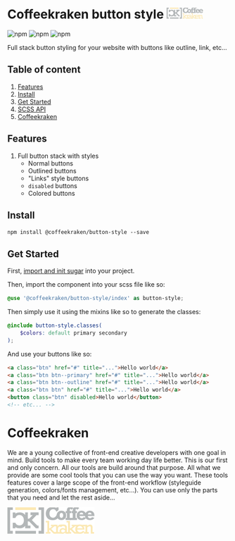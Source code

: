 # Coffeekraken button style <img src=".resources/coffeekraken-logo.jpg" height="25px" />

![npm](https://img.shields.io/npm/l/@coffeekraken/button-style?style=flat-square)
![npm](https://img.shields.io/npm/v/@coffeekraken/button-style?style=flat-square)
![npm](https://img.shields.io/npm/dw/@coffeekraken/button-style?style=flat-square)

Full stack button styling for your website with buttons like outline, link, etc...

## Table of content

1. [Features](#readme-features)
2. [Install](#readme-install)
3. [Get Started](#readme-get-started)
4. [SCSS API](doc/src/scss)
5. [Coffeekraken](#readme-coffeekraken)

<a name="readme-features"></a>
## Features

1. Full button stack with styles
	- Normal buttons
	- Outlined buttons
	- "Links" style buttons
	- `disabled` buttons
	- Colored buttons

<a name="readme-install"></a>
## Install

```
npm install @coffeekraken/button-style --save
```

<a name="readme-get-started"></a>
## Get Started

First, [import and init sugar](https://github.com/coffeekraken/coffeekraken/tree/master/util/sugar) into your project.

Then, import the component into your scss file like so:

```scss
@use '@coffeekraken/button-style/index' as button-style;
```

Then simply use it using the mixins like so to generate the classes:

```scss
@include button-style.classes(
	$colors: default primary secondary
);
```

And use your buttons like so:

```html
<a class="btn" href="#" title="...">Hello world</a>
<a class="btn btn--primary" href="#" title="...">Hello world</a>
<a class="btn btn--outline" href="#" title="...">Hello world</a>
<a class="btn btn" href="#" title="...">Hello world</a>
<button class="btn" disabled>Hello world</button>
<!-- etc... -->
```

<a name="readme-coffeekraken"></a>

# Coffeekraken

We are a young collective of front-end creative developers with one goal in mind. Build tools to make every team working day life better. This is our first and only concern. All our tools are build around that purpose.
All what we provide are some cool tools that you can use the way you want. These tools features cover a large scope of the front-end workflow (styleguide generation, colors/fonts management, etc...). You can use only the parts that you need and let the rest aside...

[![Coffeekraken](.resources/coffeekraken-logo.jpg)](https://coffeekraken.io)
